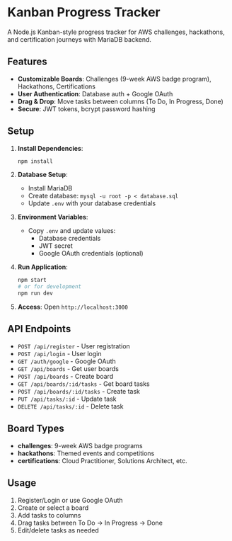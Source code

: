 # Kanban Progress Tracker

A Node.js Kanban-style progress tracker for AWS challenges, hackathons, and certification journeys with MariaDB backend.

## Features

- **Customizable Boards**: Challenges (9-week AWS badge program), Hackathons, Certifications
- **User Authentication**: Database auth + Google OAuth
- **Drag & Drop**: Move tasks between columns (To Do, In Progress, Done)
- **Secure**: JWT tokens, bcrypt password hashing

## Setup

1. **Install Dependencies**:
   ```bash
   npm install
   ```

2. **Database Setup**:
   - Install MariaDB
   - Create database: `mysql -u root -p < database.sql`
   - Update `.env` with your database credentials

3. **Environment Variables**:
   - Copy `.env` and update values:
     - Database credentials
     - JWT secret
     - Google OAuth credentials (optional)

4. **Run Application**:
   ```bash
   npm start
   # or for development
   npm run dev
   ```

5. **Access**: Open `http://localhost:3000`

## API Endpoints

- `POST /api/register` - User registration
- `POST /api/login` - User login
- `GET /auth/google` - Google OAuth
- `GET /api/boards` - Get user boards
- `POST /api/boards` - Create board
- `GET /api/boards/:id/tasks` - Get board tasks
- `POST /api/boards/:id/tasks` - Create task
- `PUT /api/tasks/:id` - Update task
- `DELETE /api/tasks/:id` - Delete task

## Board Types

- **challenges**: 9-week AWS badge programs
- **hackathons**: Themed events and competitions
- **certifications**: Cloud Practitioner, Solutions Architect, etc.

## Usage

1. Register/Login or use Google OAuth
2. Create or select a board
3. Add tasks to columns
4. Drag tasks between To Do → In Progress → Done
5. Edit/delete tasks as needed